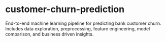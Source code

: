 # customer-churn-prediction
End-to-end machine learning pipeline for predicting bank customer churn. Includes data exploration, preprocessing, feature engineering, model comparison, and business driven insights.
